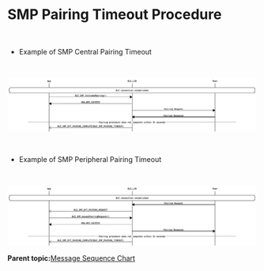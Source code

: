 # SMP Pairing Timeout Procedure

<br />

-   Example of SMP Central Pairing Timeout

<br />

![](GUID-7AFA6E0A-A8C5-411B-AD13-26DB7594662F-low.png)

<br />

-   Example of SMP Peripheral Pairing Timeout

<br />

![](GUID-6C2FF1A7-E147-497D-93FF-BD6E319086CF-low.png)

**Parent topic:**[Message Sequence Chart](GUID-D0C13598-2B10-4D13-B20A-8FE097B7D2FC.md)

